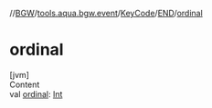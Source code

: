 //[BGW](../../../../index.md)/[tools.aqua.bgw.event](../../index.md)/[KeyCode](../index.md)/[END](index.md)/[ordinal](ordinal.md)



# ordinal  
[jvm]  
Content  
val [ordinal](ordinal.md): [Int](https://kotlinlang.org/api/latest/jvm/stdlib/kotlin/-int/index.html)  



